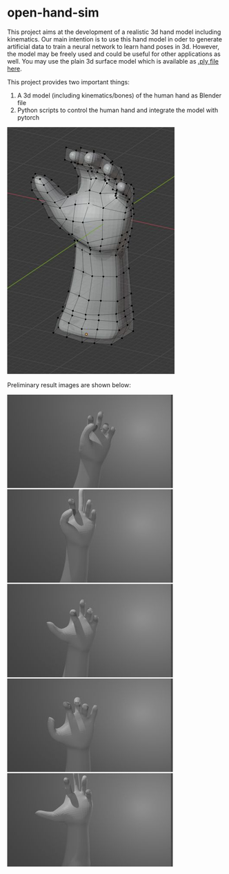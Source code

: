 # open-hand-sim

This project aims at the development of a realistic 3d hand model including kinematics. Our main intention is to 
use this hand model in oder to generate artificial data to train a neural network to learn hand poses in 3d. However, 
the model may be freely used and could be useful for other applications as well. You may use the plain 3d surface
model which is available as [.ply file here](./hand.ply).

This project provides two important things:
1) A 3d model (including kinematics/bones) of the human hand as Blender file
2) Python scripts to control the human hand and integrate the model with pytorch

![Screenshot](./images/screenshot_001.jpg)

Preliminary result images are shown below:

![Screenshot](./images/image_000000.jpg)
![Screenshot](./images/image_000001.jpg)
![Screenshot](./images/image_000002.jpg)
![Screenshot](./images/image_000003.jpg)
![Screenshot](./images/image_000004.jpg)

